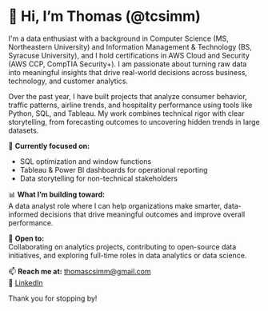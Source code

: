 # 👋 Hi, I’m Thomas (@tcsimm)

I'm a data enthusiast with a background in Computer Science (MS, Northeastern University) and Information Management & Technology (BS, Syracuse University), and I hold certifications in AWS Cloud and Security (AWS CCP, CompTIA Security+).
I am passionate about turning raw data into meaningful insights that drive real-world decisions across business, technology, and customer analytics.

Over the past year, I have built projects that analyze consumer behavior, traffic patterns, airline trends, and hospitality performance using tools like Python, SQL, and Tableau. My work combines technical rigor with clear storytelling, from forecasting outcomes to uncovering hidden trends in large datasets.

🧠 **Currently focused on:**  
- SQL optimization and window functions  
- Tableau & Power BI dashboards for operational reporting  
- Data storytelling for non-technical stakeholders  

📊 **What I’m building toward:**  
A data analyst role where I can help organizations make smarter, data-informed decisions that drive meaningful outcomes and improve overall performance.

🤝 **Open to:**  
Collaborating on analytics projects, contributing to open-source data initiatives, and exploring full-time roles in data analytics or data science.

📫 **Reach me at:** thomascsimm@gmail.com  
🔗 [LinkedIn](https://www.linkedin.com/in/tcsimm) 

Thank you for stopping by!
